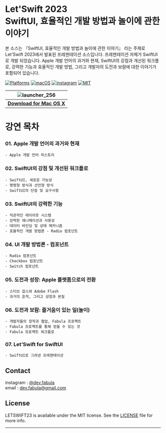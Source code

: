 # **Let'Swift 2023<br>SwiftUI, 효율적인 개발 방법과 놀이에 관한 이야기**
본 소스는 『SwiftUI, 효율적인 개발 방법과 놀이에 관한 이야기』 라는 주제로 Let'Swift 2023에서 발표된 프레젠테이션 소스입니다. 프레젠테이션 자체가 SwiftUI로 개발 되었습니다. Apple 개발 언어의 과거와 현재, SwiftUI의 강점과 개선된 워크플로, 강력한 기능과 효율적인 개발 방법, 그리고 개발자의 도전과 보람에 대한 이야기가 포함되어 있습니다.

[![Platforms](https://img.shields.io/badge/Platforms-macOS-blue?style=flat-square)](https://developer.apple.com/macOS)
[![macOS](https://img.shields.io/badge/macOS-12.0-blue.svg)](https://developer.apple.com/macOS)
[![instagram](https://img.shields.io/badge/instagram-@dev.fabula-orange.svg?style=flat-square)](https://www.instagram.com/dev.fabula)
[![MIT](https://img.shields.io/badge/licenses-MIT-red.svg)](https://opensource.org/licenses/MIT)  


| ![launcher_256](https://github.com/jasudev/LETSWIFT23/assets/1617304/a90f5953-e119-4ac7-8610-04bb0b8ed9fa) |
| :------------: |
| [**Download for Mac OS X**](https://github.com/jasudev/LETSWIFT23/raw/main/LETSWIFT23.zip) |


# **강연 목차**
### 01. Apple 개발 언어의 과거와 현재
	- Apple 개발 언어 히스토리
### 02. SwiftUI의 강점 및 개선된 워크플로
	- SwiftUI, 새로운 가능성
	- 명령형 방식과 선언형 방식
	- SwiftUI의 단점 및 요구사항
### 03. SwiftUI의 강력한 기능
	- 직관적인 레이아웃 시스템
	- 강력한 애니메이션과 사용성
	- 데이터 바인딩 및 상태 메카니즘
	- 효율적인 개발 방법론 - Radio 컴포넌트
### 04. UI 개발 방법론 - 컴포넌트
	- Radio 컴포넌트
	- Checkbox 컴포넌트
	- Switch 컴포넌트
### 05. 도전과 성장: Apple 플랫폼으로의 전환
	- 스티브 잡스와 Adobe Flash
	- 과거의 흔적, 그리고 성장과 본질
### 06. 도전과 보람: 즐거움이 있는 일(놀이)
	- 개발자들의 창작과 협업, Fabula 프로젝트
	- Fabula 프로젝트를 통해 얻을 수 있는 것
	- Fabula 프로젝트 워크플로
### 07. Let’Swift for SwiftUI
	- SwiftUI로 그려낸 프레젠테이션


## Contact
instagram : [@dev.fabula](https://www.instagram.com/dev.fabula)  
email : [dev.fabula@gmail.com](mailto:dev.fabula@gmail.com)

## License
LETSWIFT23 is available under the MIT license. See the [LICENSE](LICENSE) file for more info.

---------
